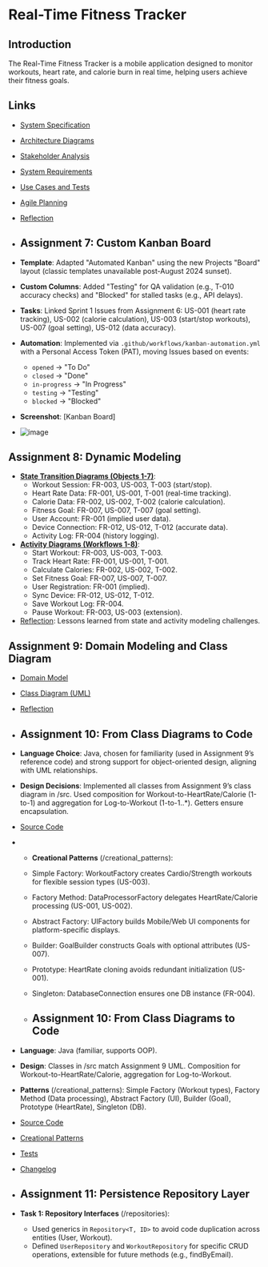# Real-Time Fitness Tracker
## Introduction
The Real-Time Fitness Tracker is a mobile application designed to monitor workouts, heart rate, and calorie burn in real time, helping users achieve their fitness goals.

## Links
- [System Specification](SPECIFICATION.md)
- [Architecture Diagrams](ARCHITECTURE.md)
- [Stakeholder Analysis](STAKEHOLDER_ANALYSIS.md)
- [System Requirements](SYSTEM_REQUIREMENTS.md)
- [Use Cases and Tests](USE_CASES_AND_TESTS.md)
- [Agile Planning](AGILE_PLANNING.md)
- [Reflection](REFLECTION.md)

- ## Assignment 7: Custom Kanban Board
- **Template**: Adapted "Automated Kanban" using the new Projects "Board" layout (classic templates unavailable post-August 2024 sunset).
- **Custom Columns**: Added "Testing" for QA validation (e.g., T-010 accuracy checks) and "Blocked" for stalled tasks (e.g., API delays).
- **Tasks**: Linked Sprint 1 Issues from Assignment 6: US-001 (heart rate tracking), US-002 (calorie calculation), US-003 (start/stop workouts), US-007 (goal setting), US-012 (data accuracy).
- **Automation**: Implemented via `.github/workflows/kanban-automation.yml` with a Personal Access Token (PAT), moving Issues based on events:
  - `opened` → "To Do"
  - `closed` → "Done"
  - `in-progress` → "In Progress"
  - `testing` → "Testing"
  - `blocked` → "Blocked"
- **Screenshot**: [Kanban Board]
- ![image](https://github.com/user-attachments/assets/a132b681-d07a-4e10-91d1-3d6c62233816)

## Assignment 8: Dynamic Modeling
- **[State Transition Diagrams (Objects 1-7)](state_transition_diagrams.md)**:
  - Workout Session: FR-003, US-003, T-003 (start/stop).
  - Heart Rate Data: FR-001, US-001, T-001 (real-time tracking).
  - Calorie Data: FR-002, US-002, T-002 (calorie calculation).
  - Fitness Goal: FR-007, US-007, T-007 (goal setting).
  - User Account: FR-001 (implied user data).
  - Device Connection: FR-012, US-012, T-012 (accurate data).
  - Activity Log: FR-004 (history logging).
- **[Activity Diagrams (Workflows 1-8)](activity_diagrams.md)**:
  - Start Workout: FR-003, US-003, T-003.
  - Track Heart Rate: FR-001, US-001, T-001.
  - Calculate Calories: FR-002, US-002, T-002.
  - Set Fitness Goal: FR-007, US-007, T-007.
  - User Registration: FR-001 (implied).
  - Sync Device: FR-012, US-012, T-012.
  - Save Workout Log: FR-004.
  - Pause Workout: FR-003, US-003 (extension).
- [Reflection](assignment8_reflection.md): Lessons learned from state and activity modeling challenges.

## Assignment 9: Domain Modeling and Class Diagram
- [Domain Model](domin_model.md)
- [Class Diagram (UML)](class_diagrams.md)
- [Reflection](assignment9_reflection.md)

- ## Assignment 10: From Class Diagrams to Code
- **Language Choice**: Java, chosen for familiarity (used in Assignment 9’s reference code) and strong support for object-oriented design, aligning with UML relationships.
- **Design Decisions**: Implemented all classes from Assignment 9’s class diagram in /src. Used composition for Workout-to-HeartRate/Calorie (1-to-1) and aggregation for Log-to-Workout (1-to-1..*). Getters ensure encapsulation.
- [Source Code](/src)

- - **Creational Patterns** (/creational_patterns):
  - Simple Factory: WorkoutFactory creates Cardio/Strength workouts for flexible session types (US-003).
  - Factory Method: DataProcessorFactory delegates HeartRate/Calorie processing (US-001, US-002).
  - Abstract Factory: UIFactory builds Mobile/Web UI components for platform-specific displays.
  - Builder: GoalBuilder constructs Goals with optional attributes (US-007).
  - Prototype: HeartRate cloning avoids redundant initialization (US-001).
  - Singleton: DatabaseConnection ensures one DB instance (FR-004).
 
  - ## Assignment 10: From Class Diagrams to Code
- **Language**: Java (familiar, supports OOP).
- **Design**: Classes in /src match Assignment 9 UML. Composition for Workout-to-HeartRate/Calorie, aggregation for Log-to-Workout.
- **Patterns** (/creational_patterns): Simple Factory (Workout types), Factory Method (Data processing), Abstract Factory (UI), Builder (Goal), Prototype (HeartRate), Singleton (DB).
- [Source Code](/src)
- [Creational Patterns](/creational_patterns)
- [Tests](/tests)
- [Changelog](CHANGELOG.md)

- ## Assignment 11: Persistence Repository Layer
- **Task 1: Repository Interfaces** (/repositories):
  - Used generics in `Repository<T, ID>` to avoid code duplication across entities (User, Workout).
  - Defined `UserRepository` and `WorkoutRepository` for specific CRUD operations, extensible for future methods (e.g., findByEmail).
